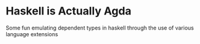 # Haskell is Actually Agda

Some fun emulating dependent types in haskell through the use of various language extensions
